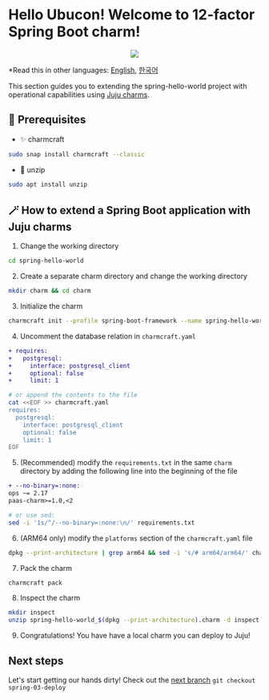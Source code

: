 # Hello Ubucon! Welcome to 12-factor Spring Boot charm!

<p align="center">
    <img src="https://res.cloudinary.com/canonical/image/fetch/f_auto,q_auto,fl_sanitize,c_fill,w_200,h_200/https://api.charmhub.io/api/v1/media/download/charm_g5MbnEy7wX7GTPtr20TcB16YCvXXZu2Y_icon_e08d61629f52f85dd79e8222b8b2360a7377af42e1a0f22fceca778ec3226d7c.png">
</p>

\*Read this in other languages: [English](README.md), [한국어](README.ko.md)

This section guides you to extending the spring-hello-world project with operational capabilities
using [Juju charms](https://juju.is/).

## 📝 Prerequisites

- ✨ charmcraft

```bash
sudo snap install charmcraft --classic
```

- 📂 unzip

```bash
sudo apt install unzip
```

## 🪄 How to extend a Spring Boot application with Juju charms

1. Change the working directory

```bash
cd spring-hello-world
```

2. Create a separate charm directory and change the working directory

```bash
mkdir charm && cd charm
```

3. Initialize the charm

```bash
charmcraft init --profile spring-boot-framework --name spring-hello-world
```

4. Uncomment the database relation in `charmcraft.yaml`

```diff
+ requires:
+   postgresql:
+     interface: postgresql_client
+     optional: false
+     limit: 1
```

```bash
# or append the contents to the file
cat <<EOF >> charmcraft.yaml
requires:
  postgresql:
    interface: postgresql_client
    optional: false
    limit: 1
EOF
```

5. (Recommended) modify the `requirements.txt` in the same `charm` directory by adding the following line into the beginning of the file

```diff
+ --no-binary=:none:
ops ~= 2.17
paas-charm>=1.0,<2
```

```bash
# or use sed:
sed -i '1s/^/--no-binary=:none:\n/' requirements.txt
```

6. (ARM64 only) modify the `platforms` section of the `charmcraft.yaml` file

```bash
dpkg --print-architecture | grep arm64 && sed -i 's/# arm64/arm64/' charmcraft.yaml
```

7. Pack the charm

```bash
charmcraft pack
```

8. Inspect the charm

```bash
mkdir inspect
unzip spring-hello-world_$(dpkg --print-architecture).charm -d inspect
```

9. Congratulations! You have have a local charm you can deploy to Juju!

## Next steps

Let's start getting our hands dirty! Check out the [next branch](https://github.com/yanksyoon/hello-ubucon/tree/spring-03-deploy) `git checkout spring-03-deploy`
